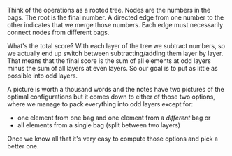 Think of the operations as a rooted tree.  Nodes are the numbers in the bags. The root is the final number.  A directed edge from one number to the other indicates that we merge those numbers.  Each edge must necessarily connect nodes from different bags.

What's the total score?  With each layer of the tree we subtract numbers, so we actually end up switch between subtracting/adding them layer by layer.  That means that the final score is the sum of all elements at odd layers minus the sum of all layers at even layers.  So our goal is to put as little as possible into odd layers.  

A picture is worth a thousand words and the notes have two pictures of the optimal configurations but it comes down to either of those two options, where we manage to pack everything into odd layers except for:

- one element from one bag and one element from a *different* bag or
- all elements from a single bag (split between two layers)

Once we know all that it's very easy to compute those options and pick a better one.
